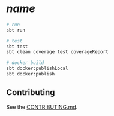 # $name$

```bash
# run
sbt run

# test
sbt test
sbt clean coverage test coverageReport

# docker build
sbt docker:publishLocal
sbt docker:publish
```

## Contributing

See the [CONTRIBUTING.md](CONTRIBUTING.md).
